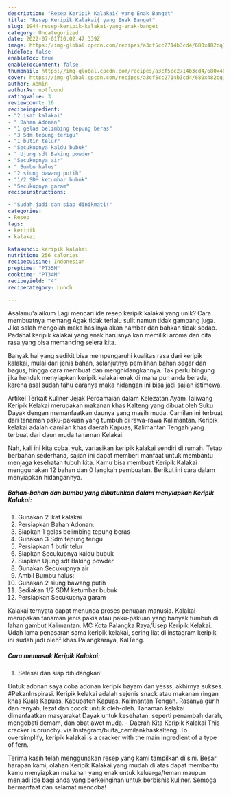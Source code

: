```yaml
---
description: "Resep Keripik Kalakai{ yang Enak Banget"
title: "Resep Keripik Kalakai{ yang Enak Banget"
slug: 1944-resep-keripik-kalakai-yang-enak-banget
category: Uncategorized
date: 2022-07-01T10:02:47.339Z
image: https://img-global.cpcdn.com/recipes/a3cf5cc2714b3cd4/680x482cq70/keripik-kalakai-foto-resep-utama.jpg
hideToc: false
enableToc: true
enableTocContent: false
thumbnail: https://img-global.cpcdn.com/recipes/a3cf5cc2714b3cd4/680x482cq70/keripik-kalakai-foto-resep-utama.jpg
cover: https://img-global.cpcdn.com/recipes/a3cf5cc2714b3cd4/680x482cq70/keripik-kalakai-foto-resep-utama.jpg
author: Admin
authorAv: notfound
ratingvalue: 3
reviewcount: 16
recipeingredient:
- "2 ikat kalakai"
- " Bahan Adonan"
- "1 gelas belimbing tepung beras"
- "3 Sdm tepung terigu"
- "1 butir telur"
- "Secukupnya kaldu bubuk"
- " Ujung sdt Baking powder"
- "Secukupnya air"
- " Bumbu halus"
- "2 siung bawang putih"
- "1/2 SDM ketumbar bubuk"
- "Secukupnya garam"
recipeinstructions:

- "Sudah jadi dan siap dinikmati!"
categories:
- Resep
tags:
- keripik
- kalakai

katakunci: keripik kalakai 
nutrition: 256 calories
recipecuisine: Indonesian
preptime: "PT35M"
cooktime: "PT34M"
recipeyield: "4"
recipecategory: Lunch

---
```



Asalamu'alaikum Lagi mencari ide resep keripik kalakai yang unik? Cara membuatnya memang Agak tidak terlalu sulit namun tidak gampang juga. Jika salah mengolah maka hasilnya akan hambar dan bahkan tidak sedap. Padahal keripik kalakai yang enak harusnya kan memiliki aroma dan cita rasa yang bisa memancing selera kita.


Banyak hal yang sedikit bisa mempengaruhi kualitas rasa dari keripik kalakai, mulai dari jenis bahan, selanjutnya pemilihan bahan segar dan bagus, hingga cara membuat dan menghidangkannya. Tak perlu bingung jika hendak menyiapkan keripik kalakai enak di mana pun anda berada, karena asal sudah tahu caranya maka hidangan ini bisa jadi sajian istimewa.

Artikel Terkait Kuliner Jejak Perdamaian dalam Kelezatan Ayam Taliwang Keripik Kelakai merupakan makanan khas Kalteng yang dibuat oleh Suku Dayak dengan memanfaatkan daunya yang masih muda. Camilan ini terbuat dari tanaman paku-pakuan yang tumbuh di rawa-rawa Kalimantan. Keripik kelakai adalah camilan khas daerah Kapuas, Kalimantan Tengah yang terbuat dari daun muda tanaman Kelakai.


Nah, kali ini kita coba, yuk, variasikan keripik kalakai sendiri di rumah. Tetap berbahan sederhana, sajian ini dapat memberi manfaat untuk membantu menjaga kesehatan tubuh kita. Kamu bisa membuat Keripik Kalakai menggunakan 12 bahan dan 0 langkah pembuatan. Berikut ini cara dalam menyiapkan hidangannya.

<!--inarticleads1-->

##### Bahan-bahan dan bumbu yang dibutuhkan dalam menyiapkan Keripik Kalakai:

1. Gunakan 2 ikat kalakai
1. Persiapkan  Bahan Adonan:
1. Siapkan 1 gelas belimbing tepung beras
1. Gunakan 3 Sdm tepung terigu
1. Persiapkan 1 butir telur
1. Siapkan Secukupnya kaldu bubuk
1. Siapkan  Ujung sdt Baking powder
1. Gunakan Secukupnya air
1. Ambil  Bumbu halus:
1. Gunakan 2 siung bawang putih
1. Sediakan 1/2 SDM ketumbar bubuk
1. Persiapkan Secukupnya garam


Kalakai ternyata dapat menunda proses penuaan manusia. Kalakai merupakan tanaman jenis pakis atau paku-pakuan yang banyak tumbuh di lahan gambut Kalimantan. MC Kota Palangka Raya/Usep Keripik Kelakai. Udah lama penasaran sama keripik kelakai, sering liat di instagram keripik ini sudah jadi oleh² khas Palangkaraya, KalTeng. 

<!--inarticleads2-->

##### Cara memasak Keripik Kalakai:


1. Selesai dan siap dihidangkan!

Untuk adonan saya coba adonan keripik bayam dan yesss, akhirnya sukses. #PekanInspirasi. Keripik kelakai adalah sejenis snack atau makanan ringan khas Kuala Kapuas, Kabupaten Kapuas, Kalimantan Tengah. Rasanya gurih dan renyah, lezat dan cocok untuk oleh-oleh. Tanaman kelakai dimanfaatkan masyarakat Dayak untuk kesehatan, seperti penambah darah, mengobati demam, dan obat awet muda. - Daerah Kita Keripik Kalakai This cracker is crunchy. via Instagram/buifa_cemilankhaskalteng. To oversimplify, keripik kalakai is a cracker with the main ingredient of a type of fern. 

Terima kasih telah menggunakan resep yang kami tampilkan di sini. Besar harapan kami, olahan Keripik Kalakai yang mudah di atas dapat membantu kamu menyiapkan makanan yang enak untuk keluarga/teman maupun menjadi ide bagi anda yang berkeinginan untuk berbisnis kuliner. Semoga bermanfaat dan selamat mencoba!
